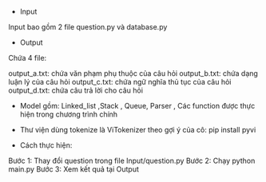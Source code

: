* Input

Input bao gồm 2 file question.py và database.py

* Output

Chứa 4 file:

output_a.txt: chứa văn phạm phụ thuộc của câu hỏi
output_b.txt: chứa dạng luận lý của câu hỏi
output_c.txt: chứa ngữ nghĩa thủ tục của câu hỏi
output_d.txt: chứa câu trả lời cho câu hỏi

* Model gồm: Linked_list ,Stack , Queue, Parser , Các function được thực hiện trong chương trình chính

* Thư viện dùng tokenize là ViTokenizer theo gợi ý của cô: pip install pyvi

* Cách thực hiện:

Bước 1: Thay đổi question trong file Input/question.py
Bước 2: Chạy python main.py
Bước 3: Xem kết quả tại Output